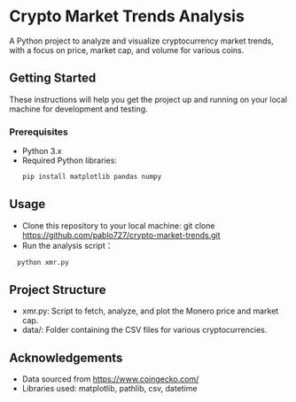 # Crypto Market Trends Analysis

A Python project to analyze and visualize cryptocurrency market trends, with a focus on price, market cap, and volume for various coins.

## Getting Started

These instructions will help you get the project up and running on your local machine for development and testing.

### Prerequisites

- Python 3.x
- Required Python libraries:
  ```bash
  pip install matplotlib pandas numpy

## Usage
- Clone this repository to your local machine:
git clone https://github.com/pablo727/crypto-market-trends.git
- Run the analysis script：
```bash
  python xmr.py
```

## Project Structure
- xmr.py: Script to fetch, analyze, and plot the Monero price and market cap.
- data/: Folder containing the CSV files for various cryptocurrencies.

## Acknowledgements
- Data sourced from https://www.coingecko.com/
- Libraries used: matplotlib, pathlib, csv, datetime 

